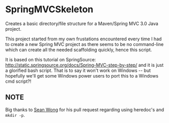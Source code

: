 SpringMVCSkeleton
=================

Creates a basic directory/file structure for a Maven/Spring MVC 3.0 Java project.

This project started from my own frustations encountered every time I had to create a new Spring MVC project as there seems to be no command-line which can create all the needed scaffolding quickly, hence this script. 

It is based on this tutorial on SpringSource: http://static.springsource.org/docs/Spring-MVC-step-by-step/ and it is just a glorified bash script. That is to say it won't work on Windows -- but hopefully we'll get some Windows power users to port this to a Windows cmd script?!

NOTE
-----
Big thanks to [Sean Wong](https://twitter.com/MovingDecoy "Sean Wong") for his pull request regarding using heredoc's and `mkdir -p`.
